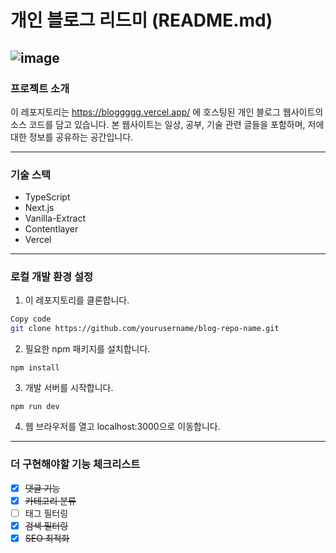 # 개인 블로그 리드미 (README.md)
![image](https://github.com/ChangJuneKim/bloggggg/assets/77381154/4e3d4c4f-cf5f-4de8-a15a-af4ffb35edfe)
----------------------------

### 프로젝트 소개
이 레포지토리는 https://bloggggg.vercel.app/ 에 호스팅된 개인 블로그 웹사이트의 소스 코드를 담고 있습니다. 본 웹사이트는 일상, 공부, 기술 관련 글들을 포함하며, 저에 대한 정보를 공유하는 공간입니다.

-----------------------------------

### 기술 스택
- TypeScript
- Next.js
- Vanilla-Extract
- Contentlayer
- Vercel
----------------------------- 
### 로컬 개발 환경 설정
1. 이 레포지토리를 클론합니다.

```bash
Copy code
git clone https://github.com/yourusername/blog-repo-name.git
```

2. 필요한 npm 패키지를 설치합니다.

```Copy code
npm install
```

3. 개발 서버를 시작합니다.


```Copy code
npm run dev
```
4. 웹 브라우저를 열고 localhost:3000으로 이동합니다.

------------------------------

### 더 구현해야할 기능 체크리스트
- [x] ~~댓글 기능~~
- [x] ~~카테고리 분류~~
- [ ] 태그 필터링
- [x] ~~검색 필터링~~
- [x] ~~SEO 최적화~~
